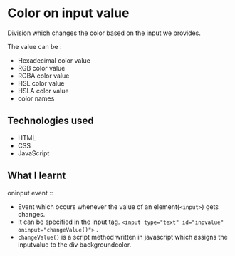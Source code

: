 # Color on input value

Division which changes the color based on the input we provides.  

  
The value can be : 
- Hexadecimal color value
- RGB color value
- RGBA color value
- HSL color value
- HSLA color value
- color names

## Technologies used
- HTML
- CSS
- JavaScript

## What I learnt
oninput event ::  
- Event which occurs whenever the value of an element(`<input>`) gets changes.
- It can be specified in the input tag. `<input type="text" id="inpvalue" oninput="changeValue()">` .
- `changeValue()` is a script method written in javascript which assigns the inputvalue to the div backgroundcolor.
